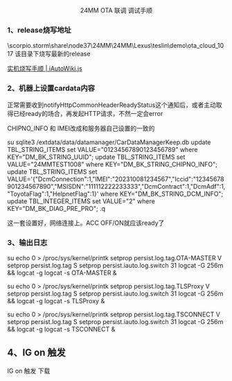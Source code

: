 <div align='center'>24MM OTA 联调 调试手顺</div>

### 1、release烧写地址

\\scorpio.storm\share\node37\24MM\24MM\Lexus\teslin\demo\ota_cloud_1017 该目录下烧写最新的release

[实机烧写手顺 | iAutoWiki.js](http://wikijs.ci.iauto.com/zh/home/iAutoDroid_platform/teslin_project/device_repro_manual)

### 2、**机器上设置cardata内容**

正常需要收到notifyHttpCommonHeaderReadyStatus这个通知后，或者主动取得已经ready的场合，再发起HTTP请求，不然一定会error

CHIPNO_INFO 和  IMEI改成和服务器自己设置的一致的

su
sqlite3 /extdata/data/datamanager/CarDataManagerKeep.db
update TBL_STRING_ITEMS set VALUE="01234567890123456789" where KEY="DM_BK_STRING_UUID";
update TBL_STRING_ITEMS set VALUE="24MMTEST1008" where KEY="DM_BK_STRING_CHIPNO_INFO";
update TBL_STRING_ITEMS set VALUE='{"DcmConnection":1,"IMEI":"202310081234567","Iccid":"12345678901234567890","MSISDN":"111112222233333","DcmContract":1,"DcmAdf":1,"ToyotaFlag":1,"HelpnetFlag":1}' where KEY="DM_BK_STRING_DCM_INFO";
update TBL_INTEGER_ITEMS set VALUE="2" where KEY="DM_BK_DIAG_PRE_PRO";
.q

这一套设置好，网络连接上。ACC OFF/ON就应该ready了

### 3、输出日志

su
echo 0 > /proc/sys/kernel/printk
setprop persist.log.tag.OTA-MASTER V
setprop persist.log.tag  S
setprop persist.iauto.log.switch 31
logcat -G 256m && logcat  -g
logcat -s OTA-MASTER & 



su
echo 0 > /proc/sys/kernel/printk
setprop persist.log.tag.TLSProxy  V
setprop persist.log.tag  S
setprop persist.iauto.log.switch 31
logcat -G 256m && logcat  -g
logcat -s TLSProxy & 



su
echo 0 > /proc/sys/kernel/printk
setprop persist.log.tag.TSCONNECT V
setprop persist.log.tag  S
setprop persist.iauto.log.switch 31
logcat -G 256m && logcat  -g
logcat -s TSCONNECT &

## 4、IG on 触发

IG on 触发  下载 